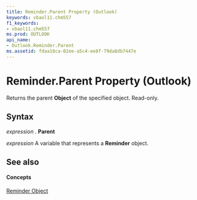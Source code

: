 ```yaml
---
title: Reminder.Parent Property (Outlook)
keywords: vbaol11.chm557
f1_keywords:
- vbaol11.chm557
ms.prod: OUTLOOK
api_name:
- Outlook.Reminder.Parent
ms.assetid: fdaa18ca-02ee-a5c4-ee8f-79da8db7447e
---
```



# Reminder.Parent Property (Outlook)

Returns the parent  **Object** of the specified object. Read-only.


## Syntax

 _expression_ . **Parent**

 _expression_ A variable that represents a **Reminder** object.


## See also


#### Concepts


[Reminder Object](reminder-object-outlook.md)

